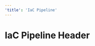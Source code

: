 ```yaml
---
'title': 'IaC Pipeline'
---
```


# IaC Pipeline Header


<!-- ##DOCS-SOURCER-START
{"sourcePlugin":"Local File Copier","hash":"2443c705d04106a33d422fd9e1728350"}
##DOCS-SOURCER-END -->
